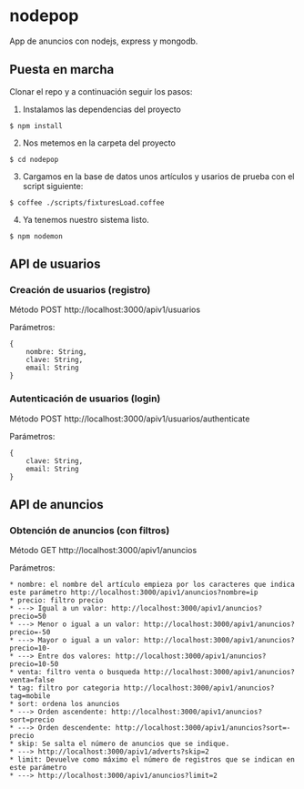 # nodepop
App de anuncios con nodejs, express y mongodb.

## Puesta en marcha
Clonar el repo y a continuación seguir los pasos:

1) Instalamos las dependencias del proyecto
```
$ npm install
```

2) Nos metemos en la carpeta del proyecto
```
$ cd nodepop
```

3) Cargamos en la base de datos unos artículos y usarios de prueba con el script siguiente:
```
$ coffee ./scripts/fixturesLoad.coffee
```

4) Ya tenemos nuestro sistema listo.
```
$ npm nodemon
```
## API de usuarios

### Creación de usuarios (registro)

Método POST
http://localhost:3000/apiv1/usuarios

Parámetros:
```
{
    nombre: String,
    clave: String,
    email: String
}
```

### Autenticación de usuarios (login)

Método POST
http://localhost:3000/apiv1/usuarios/authenticate

Parámetros:
```
{
    clave: String,
    email: String
}
```

## API de anuncios

### Obtención de anuncios (con filtros)

Método GET
http://localhost:3000/apiv1/anuncios

Parámetros:
```
* nombre: el nombre del artículo empieza por los caracteres que indica este parámetro http://localhost:3000/apiv1/anuncios?nombre=ip
* precio: filtro precio
* ---> Igual a un valor: http://localhost:3000/apiv1/anuncios?precio=50
* ---> Menor o igual a un valor: http://localhost:3000/apiv1/anuncios?precio=-50
* ---> Mayor o igual a un valor: http://localhost:3000/apiv1/anuncios?precio=10-
* ---> Entre dos valores: http://localhost:3000/apiv1/anuncios?precio=10-50
* venta: filtro venta o busqueda http://localhost:3000/apiv1/anuncios?venta=false
* tag: filtro por categoria http://localhost:3000/apiv1/anuncios?tag=mobile
* sort: ordena los anuncios
* ---> Orden ascendente: http://localhost:3000/apiv1/anuncios?sort=precio
* ---> Orden descendente: http://localhost:3000/apiv1/anuncios?sort=-precio
* skip: Se salta el número de anuncios que se indique.
* ---> http://localhost:3000/apiv1/adverts?skip=2
* limit: Devuelve como máximo el número de registros que se indican en este parámetro
* ---> http://localhost:3000/apiv1/anuncios?limit=2
```
